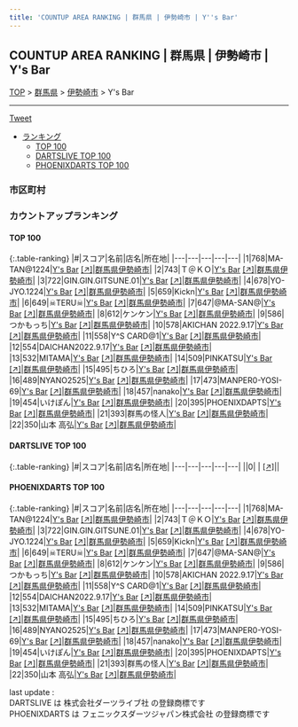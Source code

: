 ```yaml
---
title: 'COUNTUP AREA RANKING | 群馬県 | 伊勢崎市 | Y''s Bar'
---
```

## COUNTUP AREA RANKING | 群馬県 | 伊勢崎市 | Y's Bar

[TOP](/darts/rank/) > [群馬県](/darts/rank/群馬県/) > [伊勢崎市](/darts/rank/群馬県/伊勢崎市/) > Y's Bar

___

<a href="https://twitter.com/share?ref_src=twsrc%5Etfw" data-text="COUNTUP AREA RANKING | 群馬県伊勢崎市Y's Bar" class="twitter-share-button" data-hashtags="DARTSLIVE,PHOENIXDARTS,darts,ダーツ" data-show-count="false">Tweet</a>

* [ランキング](#カウントアップランキング)
    * [TOP 100](#top-100)
    * [DARTSLIVE TOP 100](#dartslive-top-100)
    * [PHOENIXDARTS TOP 100](#phoenixdarts-top-100)

### 市区町村

<ul>

</ul>

### カウントアップランキング

#### TOP 100



{:.table-ranking}
|#|スコア|名前|店名|所在地|
|---|---|---|---|---|
|1|768|<span class="rank-name-pd">MA-TAN@1224</span>|<a href="/darts/rank/shops/65002.html">Y's Bar</a> <a href="https://vs.phoenixdarts.com/jp/shop/shopDetailInfo/s_65002?s_seq=65002">[↗]</a>|<a href="/darts/rank/群馬県/伊勢崎市">群馬県伊勢崎市</a>|
|2|743|<span class="rank-name-pd">Ｔ＠ＫＯ</span>|<a href="/darts/rank/shops/65002.html">Y's Bar</a> <a href="https://vs.phoenixdarts.com/jp/shop/shopDetailInfo/s_65002?s_seq=65002">[↗]</a>|<a href="/darts/rank/群馬県/伊勢崎市">群馬県伊勢崎市</a>|
|3|722|<span class="rank-name-pd">GIN.GIN.GITSUNE.01</span>|<a href="/darts/rank/shops/65002.html">Y's Bar</a> <a href="https://vs.phoenixdarts.com/jp/shop/shopDetailInfo/s_65002?s_seq=65002">[↗]</a>|<a href="/darts/rank/群馬県/伊勢崎市">群馬県伊勢崎市</a>|
|4|678|<span class="rank-name-pd">YO-JYO.1224</span>|<a href="/darts/rank/shops/65002.html">Y's Bar</a> <a href="https://vs.phoenixdarts.com/jp/shop/shopDetailInfo/s_65002?s_seq=65002">[↗]</a>|<a href="/darts/rank/群馬県/伊勢崎市">群馬県伊勢崎市</a>|
|5|659|<span class="rank-name-pd">Kickn</span>|<a href="/darts/rank/shops/65002.html">Y's Bar</a> <a href="https://vs.phoenixdarts.com/jp/shop/shopDetailInfo/s_65002?s_seq=65002">[↗]</a>|<a href="/darts/rank/群馬県/伊勢崎市">群馬県伊勢崎市</a>|
|6|649|<span class="rank-name-pd">☠TERU☠</span>|<a href="/darts/rank/shops/65002.html">Y's Bar</a> <a href="https://vs.phoenixdarts.com/jp/shop/shopDetailInfo/s_65002?s_seq=65002">[↗]</a>|<a href="/darts/rank/群馬県/伊勢崎市">群馬県伊勢崎市</a>|
|7|647|<span class="rank-name-pd">@MA-SAN@</span>|<a href="/darts/rank/shops/65002.html">Y's Bar</a> <a href="https://vs.phoenixdarts.com/jp/shop/shopDetailInfo/s_65002?s_seq=65002">[↗]</a>|<a href="/darts/rank/群馬県/伊勢崎市">群馬県伊勢崎市</a>|
|8|612|<span class="rank-name-pd">ケンケン</span>|<a href="/darts/rank/shops/65002.html">Y's Bar</a> <a href="https://vs.phoenixdarts.com/jp/shop/shopDetailInfo/s_65002?s_seq=65002">[↗]</a>|<a href="/darts/rank/群馬県/伊勢崎市">群馬県伊勢崎市</a>|
|9|586|<span class="rank-name-pd">つかもっち</span>|<a href="/darts/rank/shops/65002.html">Y's Bar</a> <a href="https://vs.phoenixdarts.com/jp/shop/shopDetailInfo/s_65002?s_seq=65002">[↗]</a>|<a href="/darts/rank/群馬県/伊勢崎市">群馬県伊勢崎市</a>|
|10|578|<span class="rank-name-pd">AKICHAN 2022.9.17</span>|<a href="/darts/rank/shops/65002.html">Y's Bar</a> <a href="https://vs.phoenixdarts.com/jp/shop/shopDetailInfo/s_65002?s_seq=65002">[↗]</a>|<a href="/darts/rank/群馬県/伊勢崎市">群馬県伊勢崎市</a>|
|11|558|<span class="rank-name-pd">Y^S CARD@1</span>|<a href="/darts/rank/shops/65002.html">Y's Bar</a> <a href="https://vs.phoenixdarts.com/jp/shop/shopDetailInfo/s_65002?s_seq=65002">[↗]</a>|<a href="/darts/rank/群馬県/伊勢崎市">群馬県伊勢崎市</a>|
|12|554|<span class="rank-name-pd">DAICHAN2022.9.17</span>|<a href="/darts/rank/shops/65002.html">Y's Bar</a> <a href="https://vs.phoenixdarts.com/jp/shop/shopDetailInfo/s_65002?s_seq=65002">[↗]</a>|<a href="/darts/rank/群馬県/伊勢崎市">群馬県伊勢崎市</a>|
|13|532|<span class="rank-name-pd">MITAMA</span>|<a href="/darts/rank/shops/65002.html">Y's Bar</a> <a href="https://vs.phoenixdarts.com/jp/shop/shopDetailInfo/s_65002?s_seq=65002">[↗]</a>|<a href="/darts/rank/群馬県/伊勢崎市">群馬県伊勢崎市</a>|
|14|509|<span class="rank-name-pd">PINKATSU</span>|<a href="/darts/rank/shops/65002.html">Y's Bar</a> <a href="https://vs.phoenixdarts.com/jp/shop/shopDetailInfo/s_65002?s_seq=65002">[↗]</a>|<a href="/darts/rank/群馬県/伊勢崎市">群馬県伊勢崎市</a>|
|15|495|<span class="rank-name-pd">ちひろ</span>|<a href="/darts/rank/shops/65002.html">Y's Bar</a> <a href="https://vs.phoenixdarts.com/jp/shop/shopDetailInfo/s_65002?s_seq=65002">[↗]</a>|<a href="/darts/rank/群馬県/伊勢崎市">群馬県伊勢崎市</a>|
|16|489|<span class="rank-name-pd">NYANO2525</span>|<a href="/darts/rank/shops/65002.html">Y's Bar</a> <a href="https://vs.phoenixdarts.com/jp/shop/shopDetailInfo/s_65002?s_seq=65002">[↗]</a>|<a href="/darts/rank/群馬県/伊勢崎市">群馬県伊勢崎市</a>|
|17|473|<span class="rank-name-pd">MANPER0-YOSI-69</span>|<a href="/darts/rank/shops/65002.html">Y's Bar</a> <a href="https://vs.phoenixdarts.com/jp/shop/shopDetailInfo/s_65002?s_seq=65002">[↗]</a>|<a href="/darts/rank/群馬県/伊勢崎市">群馬県伊勢崎市</a>|
|18|457|<span class="rank-name-pd">nanako</span>|<a href="/darts/rank/shops/65002.html">Y's Bar</a> <a href="https://vs.phoenixdarts.com/jp/shop/shopDetailInfo/s_65002?s_seq=65002">[↗]</a>|<a href="/darts/rank/群馬県/伊勢崎市">群馬県伊勢崎市</a>|
|19|454|<span class="rank-name-pd">いけぽん</span>|<a href="/darts/rank/shops/65002.html">Y's Bar</a> <a href="https://vs.phoenixdarts.com/jp/shop/shopDetailInfo/s_65002?s_seq=65002">[↗]</a>|<a href="/darts/rank/群馬県/伊勢崎市">群馬県伊勢崎市</a>|
|20|395|<span class="rank-name-pd">PHOENIXDAPTS</span>|<a href="/darts/rank/shops/65002.html">Y's Bar</a> <a href="https://vs.phoenixdarts.com/jp/shop/shopDetailInfo/s_65002?s_seq=65002">[↗]</a>|<a href="/darts/rank/群馬県/伊勢崎市">群馬県伊勢崎市</a>|
|21|393|<span class="rank-name-pd">群馬の怪人</span>|<a href="/darts/rank/shops/65002.html">Y's Bar</a> <a href="https://vs.phoenixdarts.com/jp/shop/shopDetailInfo/s_65002?s_seq=65002">[↗]</a>|<a href="/darts/rank/群馬県/伊勢崎市">群馬県伊勢崎市</a>|
|22|350|<span class="rank-name-pd"><span class="pro-icon-pd"></span>山本 高弘</span>|<a href="/darts/rank/shops/65002.html">Y's Bar</a> <a href="https://vs.phoenixdarts.com/jp/shop/shopDetailInfo/s_65002?s_seq=65002">[↗]</a>|<a href="/darts/rank/群馬県/伊勢崎市">群馬県伊勢崎市</a>|


#### DARTSLIVE TOP 100



{:.table-ranking}
|#|スコア|名前|店名|所在地|
|---|---|---|---|---|
||0|<span class="rank-name-dl"> </span>|<a href="/darts/rank/shops/.html"></a> <a href="">[↗]</a>|<a href="/darts/rank//"></a>|


#### PHOENIXDARTS TOP 100



{:.table-ranking}
|#|スコア|名前|店名|所在地|
|---|---|---|---|---|
|1|768|<span class="rank-name-pd">MA-TAN@1224</span>|<a href="/darts/rank/shops/65002.html">Y's Bar</a> <a href="https://vs.phoenixdarts.com/jp/shop/shopDetailInfo/s_65002?s_seq=65002">[↗]</a>|<a href="/darts/rank/群馬県/伊勢崎市">群馬県伊勢崎市</a>|
|2|743|<span class="rank-name-pd">Ｔ＠ＫＯ</span>|<a href="/darts/rank/shops/65002.html">Y's Bar</a> <a href="https://vs.phoenixdarts.com/jp/shop/shopDetailInfo/s_65002?s_seq=65002">[↗]</a>|<a href="/darts/rank/群馬県/伊勢崎市">群馬県伊勢崎市</a>|
|3|722|<span class="rank-name-pd">GIN.GIN.GITSUNE.01</span>|<a href="/darts/rank/shops/65002.html">Y's Bar</a> <a href="https://vs.phoenixdarts.com/jp/shop/shopDetailInfo/s_65002?s_seq=65002">[↗]</a>|<a href="/darts/rank/群馬県/伊勢崎市">群馬県伊勢崎市</a>|
|4|678|<span class="rank-name-pd">YO-JYO.1224</span>|<a href="/darts/rank/shops/65002.html">Y's Bar</a> <a href="https://vs.phoenixdarts.com/jp/shop/shopDetailInfo/s_65002?s_seq=65002">[↗]</a>|<a href="/darts/rank/群馬県/伊勢崎市">群馬県伊勢崎市</a>|
|5|659|<span class="rank-name-pd">Kickn</span>|<a href="/darts/rank/shops/65002.html">Y's Bar</a> <a href="https://vs.phoenixdarts.com/jp/shop/shopDetailInfo/s_65002?s_seq=65002">[↗]</a>|<a href="/darts/rank/群馬県/伊勢崎市">群馬県伊勢崎市</a>|
|6|649|<span class="rank-name-pd">☠TERU☠</span>|<a href="/darts/rank/shops/65002.html">Y's Bar</a> <a href="https://vs.phoenixdarts.com/jp/shop/shopDetailInfo/s_65002?s_seq=65002">[↗]</a>|<a href="/darts/rank/群馬県/伊勢崎市">群馬県伊勢崎市</a>|
|7|647|<span class="rank-name-pd">@MA-SAN@</span>|<a href="/darts/rank/shops/65002.html">Y's Bar</a> <a href="https://vs.phoenixdarts.com/jp/shop/shopDetailInfo/s_65002?s_seq=65002">[↗]</a>|<a href="/darts/rank/群馬県/伊勢崎市">群馬県伊勢崎市</a>|
|8|612|<span class="rank-name-pd">ケンケン</span>|<a href="/darts/rank/shops/65002.html">Y's Bar</a> <a href="https://vs.phoenixdarts.com/jp/shop/shopDetailInfo/s_65002?s_seq=65002">[↗]</a>|<a href="/darts/rank/群馬県/伊勢崎市">群馬県伊勢崎市</a>|
|9|586|<span class="rank-name-pd">つかもっち</span>|<a href="/darts/rank/shops/65002.html">Y's Bar</a> <a href="https://vs.phoenixdarts.com/jp/shop/shopDetailInfo/s_65002?s_seq=65002">[↗]</a>|<a href="/darts/rank/群馬県/伊勢崎市">群馬県伊勢崎市</a>|
|10|578|<span class="rank-name-pd">AKICHAN 2022.9.17</span>|<a href="/darts/rank/shops/65002.html">Y's Bar</a> <a href="https://vs.phoenixdarts.com/jp/shop/shopDetailInfo/s_65002?s_seq=65002">[↗]</a>|<a href="/darts/rank/群馬県/伊勢崎市">群馬県伊勢崎市</a>|
|11|558|<span class="rank-name-pd">Y^S CARD@1</span>|<a href="/darts/rank/shops/65002.html">Y's Bar</a> <a href="https://vs.phoenixdarts.com/jp/shop/shopDetailInfo/s_65002?s_seq=65002">[↗]</a>|<a href="/darts/rank/群馬県/伊勢崎市">群馬県伊勢崎市</a>|
|12|554|<span class="rank-name-pd">DAICHAN2022.9.17</span>|<a href="/darts/rank/shops/65002.html">Y's Bar</a> <a href="https://vs.phoenixdarts.com/jp/shop/shopDetailInfo/s_65002?s_seq=65002">[↗]</a>|<a href="/darts/rank/群馬県/伊勢崎市">群馬県伊勢崎市</a>|
|13|532|<span class="rank-name-pd">MITAMA</span>|<a href="/darts/rank/shops/65002.html">Y's Bar</a> <a href="https://vs.phoenixdarts.com/jp/shop/shopDetailInfo/s_65002?s_seq=65002">[↗]</a>|<a href="/darts/rank/群馬県/伊勢崎市">群馬県伊勢崎市</a>|
|14|509|<span class="rank-name-pd">PINKATSU</span>|<a href="/darts/rank/shops/65002.html">Y's Bar</a> <a href="https://vs.phoenixdarts.com/jp/shop/shopDetailInfo/s_65002?s_seq=65002">[↗]</a>|<a href="/darts/rank/群馬県/伊勢崎市">群馬県伊勢崎市</a>|
|15|495|<span class="rank-name-pd">ちひろ</span>|<a href="/darts/rank/shops/65002.html">Y's Bar</a> <a href="https://vs.phoenixdarts.com/jp/shop/shopDetailInfo/s_65002?s_seq=65002">[↗]</a>|<a href="/darts/rank/群馬県/伊勢崎市">群馬県伊勢崎市</a>|
|16|489|<span class="rank-name-pd">NYANO2525</span>|<a href="/darts/rank/shops/65002.html">Y's Bar</a> <a href="https://vs.phoenixdarts.com/jp/shop/shopDetailInfo/s_65002?s_seq=65002">[↗]</a>|<a href="/darts/rank/群馬県/伊勢崎市">群馬県伊勢崎市</a>|
|17|473|<span class="rank-name-pd">MANPER0-YOSI-69</span>|<a href="/darts/rank/shops/65002.html">Y's Bar</a> <a href="https://vs.phoenixdarts.com/jp/shop/shopDetailInfo/s_65002?s_seq=65002">[↗]</a>|<a href="/darts/rank/群馬県/伊勢崎市">群馬県伊勢崎市</a>|
|18|457|<span class="rank-name-pd">nanako</span>|<a href="/darts/rank/shops/65002.html">Y's Bar</a> <a href="https://vs.phoenixdarts.com/jp/shop/shopDetailInfo/s_65002?s_seq=65002">[↗]</a>|<a href="/darts/rank/群馬県/伊勢崎市">群馬県伊勢崎市</a>|
|19|454|<span class="rank-name-pd">いけぽん</span>|<a href="/darts/rank/shops/65002.html">Y's Bar</a> <a href="https://vs.phoenixdarts.com/jp/shop/shopDetailInfo/s_65002?s_seq=65002">[↗]</a>|<a href="/darts/rank/群馬県/伊勢崎市">群馬県伊勢崎市</a>|
|20|395|<span class="rank-name-pd">PHOENIXDAPTS</span>|<a href="/darts/rank/shops/65002.html">Y's Bar</a> <a href="https://vs.phoenixdarts.com/jp/shop/shopDetailInfo/s_65002?s_seq=65002">[↗]</a>|<a href="/darts/rank/群馬県/伊勢崎市">群馬県伊勢崎市</a>|
|21|393|<span class="rank-name-pd">群馬の怪人</span>|<a href="/darts/rank/shops/65002.html">Y's Bar</a> <a href="https://vs.phoenixdarts.com/jp/shop/shopDetailInfo/s_65002?s_seq=65002">[↗]</a>|<a href="/darts/rank/群馬県/伊勢崎市">群馬県伊勢崎市</a>|
|22|350|<span class="rank-name-pd"><span class="pro-icon-pd"></span>山本 高弘</span>|<a href="/darts/rank/shops/65002.html">Y's Bar</a> <a href="https://vs.phoenixdarts.com/jp/shop/shopDetailInfo/s_65002?s_seq=65002">[↗]</a>|<a href="/darts/rank/群馬県/伊勢崎市">群馬県伊勢崎市</a>|


<div class="footer border-top border-gray-light mt-5 pt-3 text-right text-gray">
    last update : <span style="font-weight: italic" id="foot_last_modified"></span><br />
    DARTSLIVE は 株式会社ダーツライブ社 の登録商標です<br />
    PHOENIXDARTS は フェニックスダーツジャパン株式会社 の登録商標です<br />
</div>

<script src="https://cdnjs.cloudflare.com/ajax/libs/jquery.tablesorter/2.31.3/js/jquery.tablesorter.min.js" integrity="sha512-qzgd5cYSZcosqpzpn7zF2ZId8f/8CHmFKZ8j7mU4OUXTNRd5g+ZHBPsgKEwoqxCtdQvExE5LprwwPAgoicguNg==" crossorigin="anonymous" referrerpolicy="no-referrer"></script>
<link rel="stylesheet" href="https://cdnjs.cloudflare.com/ajax/libs/jquery.tablesorter/2.31.3/css/theme.default.min.css" integrity="sha512-wghhOJkjQX0Lh3NSWvNKeZ0ZpNn+SPVXX1Qyc9OCaogADktxrBiBdKGDoqVUOyhStvMBmJQ8ZdMHiR3wuEq8+w==" crossorigin="anonymous" referrerpolicy="no-referrer" />
<script>
$(function() {
    $(".table-ranking").tablesorter({sortList:[[0, 0]]});
    $("#foot_last_modified").text(formatDate(new Date(document.lastModified), 'yyyy-MM-dd HH:mm:ss'));
});
</script>

<script async src="https://platform.twitter.com/widgets.js" charset="utf-8"></script>